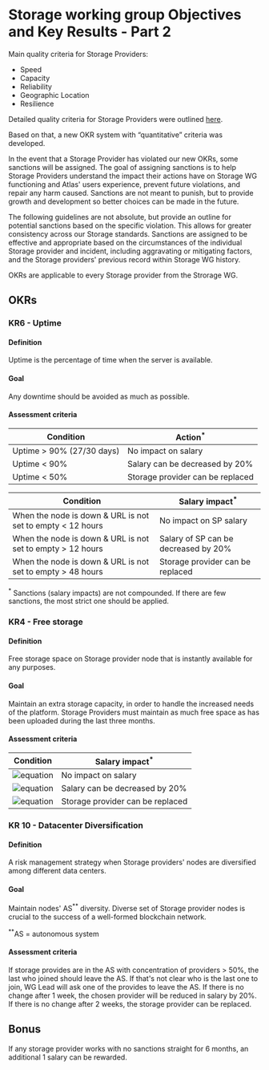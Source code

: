 # Storage working group Objectives and Key Results - Part 2

Main quality criteria for Storage Providers:
- Speed
- Capacity
- Reliability
- Geographic Location
- Resilience

Detailed quality criteria for Storage Providers were outlined [here](https://github.com/Joystream/community-repo/blob/master/governance/Storage_WG_OKR.md).

Based on that, a new OKR system with “quantitative” criteria was developed. 

In the event that a Storage Provider has violated our new OKRs, some sanctions will be assigned. The goal of assigning sanctions is to help Storage Providers understand the impact their actions have on Storage WG functioning and Atlas' users experience, prevent future violations, and repair any harm caused. Sanctions are not meant to punish, but to provide growth and development so better choices can be made in the future.

The following guidelines are not absolute, but provide an outline for potential sanctions based on the specific violation. This allows for greater consistency across our Storage standards. Sanctions are assigned to be effective and appropriate based on the circumstances of the individual Storage provider and incident, including aggravating or mitigating factors, and the Storage providers' previous record within Storage WG history.

OKRs are applicable to every Storage provider from the Strorage WG.

## OKRs

### KR6 - Uptime

#### Definition

Uptime is the percentage of time when the server is available.

#### Goal 

Any downtime should be avoided as much as possible.

#### Assessment criteria

| Condition          | Action<sup>*</sup>                             |
| ------------------ | --------------------------------------------- |
| Uptime > 90% (27/30 days)  | No impact on salary                     |
| Uptime < 90%               | Salary can be decreased by 20%          |
| Uptime < 50%               | Storage provider can be replaced        |


| Condition                                                   | Salary impact<sup>*</sup>              |
| ----------------------------------------------------------- | -------------------------------------- |
| When the node is down & URL is not set to empty < 12 hours  | No impact on SP salary                    |
| When the node is down & URL is not set to empty > 12 hours  | Salary of SP can be decreased by 20%      |
| When the node is down & URL is not set to empty > 48 hours  | Storage provider can be replaced     |

<sup>*</sup> Sanctions (salary impacts) are not compounded. If there are few sanctions, the most strict one should be applied.

### KR4 - Free storage

#### Definition

Free storage space on Storage provider node that is instantly available for any purposes.

#### Goal 

Maintain an extra storage capacity, in order to handle the increased needs of the platform.
Storage Providers must maintain as much free space as has been uploaded during the last three months.

#### Assessment criteria

| Condition                                                                        | Salary impact<sup>*</sup>              |
| ------------------------------------------------------------------------------- | -------------------------------------- |
| ![equation](https://latex.codecogs.com/svg.image?Free&space;Storage&space;Size&space;>&space;\left&space;(&space;StorageSize_{now}-StorageSize_{3&space;months&space;Ago}&space;\right&space;)&space;*&space;3)          | No impact on salary                    |
| ![equation](https://latex.codecogs.com/svg.image?Free&space;Storage&space;Size&space;<&space;\left&space;(&space;StorageSize_{now}-StorageSize_{3&space;months&space;Ago}&space;\right&space;)&space;*&space;3)        | Salary can be decreased by 20%      |
| ![equation](https://latex.codecogs.com/svg.image?Free&space;Storage&space;Size&space;<&space;StorageSize_{now})   |  Storage provider can be replaced     |                                        |
 

### KR 10 - Datacenter Diversification 

#### Definition

A risk management strategy when Storage providers' nodes are diversified among different data centers.

#### Goal 

Maintain nodes' AS<sup>**</sup> diversity. Diverse set of Storage provider nodes is crucial to the success of a well-formed blockchain network.

<sup>**</sup>AS = autonomous system

#### Assessment criteria

If storage provides are in the AS with concentration of providers > 50%, the last who joined should leave the AS. 
If that's not clear who is the last one to join, WG Lead will ask one of the provides to leave the AS. 
If there is no change after 1 week, the chosen provider will be reduced in salary by 20%. 
If there is no change after 2 weeks, the storage provider can be replaced.  


## Bonus

If any storage provider works with no sanctions straight for 6 months, an additional 1 salary can be rewarded.
